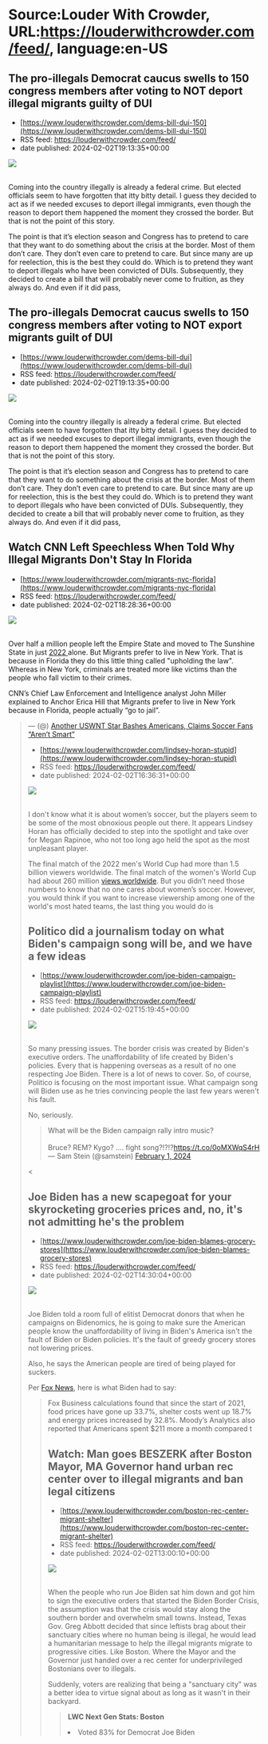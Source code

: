 # Source:Louder With Crowder, URL:https://louderwithcrowder.com/feed/, language:en-US

## The pro-illegals Democrat caucus swells to 150 congress members after voting to NOT deport illegal migrants guilty of DUI
 - [https://www.louderwithcrowder.com/dems-bill-dui-150](https://www.louderwithcrowder.com/dems-bill-dui-150)
 - RSS feed: https://louderwithcrowder.com/feed/
 - date published: 2024-02-02T19:13:35+00:00

<img src="https://www.louderwithcrowder.com/media-library/image.jpg?id=51290763&amp;width=1200&amp;height=800&amp;coordinates=0%2C0%2C234%2C0" /><br /><br /><p>Coming into the country illegally is already a federal crime. But elected officials seem to have forgotten that itty bitty detail. I guess they decided to act as if we needed excuses to deport illegal immigrants, even though the reason to deport them happened the moment they crossed the border. But that is not the point of this story. </p><p>The point is that it’s election season and Congress has to pretend to care that they want to do something about the crisis at the border. Most of them don’t care. They don’t even care to pretend to care. But since many are up for reelection, this is the best they could do. Which is to pretend they want to deport illegals who have been convicted of DUIs. Subsequently, they decided to create a bill that will probably never come to fruition, as they always do. And even if it did pass,

## The pro-illegals Democrat caucus swells to 150 congress members after voting to NOT export migrants guilt of DUI
 - [https://www.louderwithcrowder.com/dems-bill-dui](https://www.louderwithcrowder.com/dems-bill-dui)
 - RSS feed: https://louderwithcrowder.com/feed/
 - date published: 2024-02-02T19:13:35+00:00

<img src="https://www.louderwithcrowder.com/media-library/image.jpg?id=51290763&amp;width=1200&amp;height=800&amp;coordinates=0%2C0%2C234%2C0" /><br /><br /><p>Coming into the country illegally is already a federal crime. But elected officials seem to have forgotten that itty bitty detail. I guess they decided to act as if we needed excuses to deport illegal immigrants, even though the reason to deport them happened the moment they crossed the border. But that is not the point of this story. </p><p>The point is that it’s election season and Congress has to pretend to care that they want to do something about the crisis at the border. Most of them don’t care. They don’t even care to pretend to care. But since many are up for reelection, this is the best they could do. Which is to pretend they want to deport illegals who have been convicted of DUIs. Subsequently, they decided to create a bill that will probably never come to fruition, as they always do. And even if it did pass,

## Watch CNN Left Speechless When Told Why Illegal Migrants Don't Stay In Florida
 - [https://www.louderwithcrowder.com/migrants-nyc-florida](https://www.louderwithcrowder.com/migrants-nyc-florida)
 - RSS feed: https://louderwithcrowder.com/feed/
 - date published: 2024-02-02T18:28:36+00:00

<img src="https://www.louderwithcrowder.com/media-library/image.jpg?id=51289117&amp;width=2000&amp;height=1500&amp;coordinates=0%2C0%2C320%2C0" /><br /><br /><p>Over half a million people left the Empire State and moved to The Sunshine State in just <a href="https://www.palmbeachpost.com/story/news/2023/12/05/new-york-moving-florida-housing-desantis-newsom-california/71795032007/" target="_blank">2022 </a>alone. But Migrants prefer to live in New York. That is because in Florida they do this little thing called "upholding the law". Whereas in New York, criminals are treated more like victims than the people who fall victim to their crimes. </p><p>CNN’s Chief Law Enforcement and Intelligence analyst John Miller explained to Anchor Erica Hill that Migrants prefer to live in New York because in Florida, people actually “go to jail”. </p><blockquote class="rm-embed twitter-tweet">
<div style="margin: 1em 0;"></div> —  (@)
        <a href="https://twitter.com/kylenabecker/status/1

## Another USWNT Star Bashes Americans, Claims Soccer Fans “Aren’t Smart”
 - [https://www.louderwithcrowder.com/lindsey-horan-stupid](https://www.louderwithcrowder.com/lindsey-horan-stupid)
 - RSS feed: https://louderwithcrowder.com/feed/
 - date published: 2024-02-02T16:36:31+00:00

<img src="https://www.louderwithcrowder.com/media-library/image.jpg?id=51286311&amp;width=1200&amp;height=800&amp;coordinates=61%2C0%2C139%2C0" /><br /><br /><p>I don't know what it is about women’s soccer, but the players seem to be some of the most obnoxious people out there. It appears Lindsey Horan has officially decided to step into the spotlight and take over for Megan Rapinoe, who not too long ago held the spot as the most unpleasant player. </p><p>The final match of the 2022 men's World Cup had more than 1.5 billion viewers worldwide. The final match of the women's World Cup had about 260 million <a href="https://www.popsugar.com/fitness/differences-between-men-women-soccer-world-cups-46145453" rel="noopener noreferrer" target="_blank">views worldwide</a>. But you didn’t need those numbers to know that no one cares about women’s soccer. However, you would think if you want to increase viewership among one of the world's most hated teams, the last thing you would do is

## Politico did a journalism today on what Biden's campaign song will be, and we have a few ideas
 - [https://www.louderwithcrowder.com/joe-biden-campaign-playlist](https://www.louderwithcrowder.com/joe-biden-campaign-playlist)
 - RSS feed: https://louderwithcrowder.com/feed/
 - date published: 2024-02-02T15:19:45+00:00

<img src="https://www.louderwithcrowder.com/media-library/image.jpg?id=51285597&amp;width=1200&amp;height=800&amp;coordinates=57%2C0%2C143%2C0" /><br /><br /><p>So many pressing issues. The border crisis was created by Biden's executive orders. The unaffordability of life created by Biden's policies. Every that is happening overseas as a result of no one respecting Joe Biden. There is a lot of news to cover. So, of course, Politico is focusing on the most important issue. What campaign song will Biden use as he tries convincing people the last few years weren't his fault.</p><p>No, seriously.</p><div class="rm-embed embed-media"><blockquote class="twitter-tweet">What will be the Biden campaign rally intro music? <br /><br />Bruce? REM? Kygo? .... fight song?!?!?<a href="https://t.co/0oMXWqS4rH">https://t.co/0oMXWqS4rH</a><br />— Sam Stein (@samstein) <a href="https://twitter.com/samstein/status/1753123014688829689?ref_src=twsrc%5Etfw">February 1, 2024</a></blockquote> </div><

## Joe Biden has a new scapegoat for your skyrocketing groceries prices and, no, it's not admitting he's the problem
 - [https://www.louderwithcrowder.com/joe-biden-blames-grocery-stores](https://www.louderwithcrowder.com/joe-biden-blames-grocery-stores)
 - RSS feed: https://louderwithcrowder.com/feed/
 - date published: 2024-02-02T14:30:04+00:00

<img src="https://www.louderwithcrowder.com/media-library/image.png?id=51285285&amp;width=1245&amp;height=700&amp;coordinates=0%2C0%2C0%2C0" /><br /><br /><p>Joe Biden told a room full of elitist Democrat donors that when he campaigns on Bidenomics, he is going to make sure the American people know the unaffordability of living in Biden's America isn't the fault of Biden or Biden policies. It's the fault of greedy grocery stores not lowering prices. </p><p>Also, he says the American people are tired of being played for suckers.</p><p>Per <a href="https://www.foxnews.com/us/biden-takes-aim-grocery-stores-ripping-people-off-amid-continued-high-prices-played-suckers" target="_blank">Fox News</a>, here is what Biden had to say:</p><blockquote>Fox Business calculations found that since the start of 2021, food prices have gone up 33.7%, shelter costs went up 18.7% and energy prices increased by 32.8%. Moody’s Analytics also reported that Americans spent $211 more a month compared t

## Watch: Man goes BESZERK after Boston Mayor, MA Governor hand urban rec center over to illegal migrants and ban legal citizens
 - [https://www.louderwithcrowder.com/boston-rec-center-migrant-shelter](https://www.louderwithcrowder.com/boston-rec-center-migrant-shelter)
 - RSS feed: https://louderwithcrowder.com/feed/
 - date published: 2024-02-02T13:00:10+00:00

<img src="https://www.louderwithcrowder.com/media-library/image.png?id=51284660&amp;width=1245&amp;height=700&amp;coordinates=0%2C0%2C0%2C0" /><br /><br /><p>
	When the people who run Joe Biden sat him down and got him to sign the executive orders that started the Biden Border Crisis, the assumption was that the crisis would stay along the southern border and overwhelm small towns. Instead, Texas Gov. Greg Abbott decided that since leftists brag about their sanctuary cities where no human being is illegal, he would lead a humanitarian message to help the illegal migrants migrate to progressive cities. Like Boston. Where the Mayor and the Governor just handed over a rec center for underprivileged Bostonians over to illegals.</p><p>Suddenly, voters are realizing that being a "sanctuary city" was a better idea to virtue signal about as long as it wasn't in their backyard.</p><blockquote>
<strong>LWC Next Gen Stats: Boston</strong><br />
<li>Voted 83% for Democrat Joe Biden <a hr

